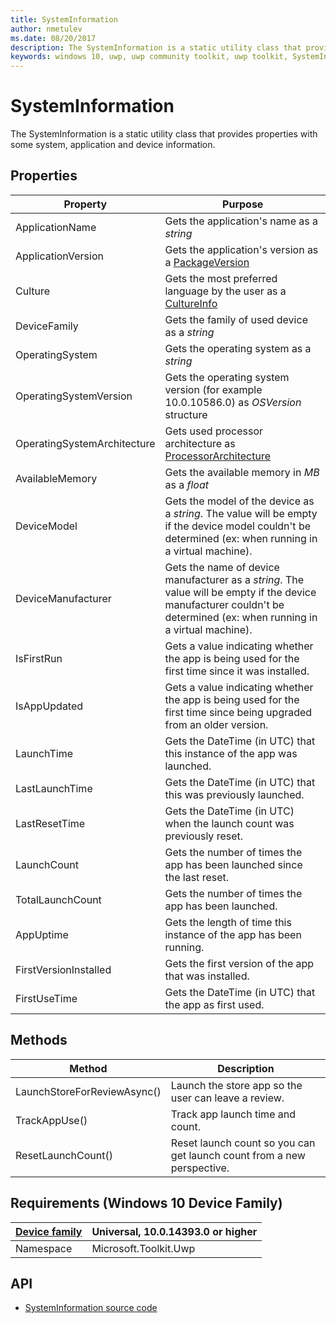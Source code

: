 ```yaml
---
title: SystemInformation
author: nmetulev
ms.date: 08/20/2017
description: The SystemInformation is a static utility class that provides properties with some system, application and device information.
keywords: windows 10, uwp, uwp community toolkit, uwp toolkit, SystemInformation
---
```


# SystemInformation

The SystemInformation is a static utility class that provides properties with some system, application and device information.

## Properties

| Property | Purpose |
| --- | --- |
|ApplicationName | Gets the application's name as a _string_ |
|ApplicationVersion | Gets the application's version as a [PackageVersion](https://msdn.microsoft.com/en-us/library/windows/apps/xaml/windows.applicationmodel.packageversion.aspx) |
|Culture | Gets the most preferred language by the user as a [CultureInfo](https://msdn.microsoft.com/en-us/library/windows/apps/xaml/system.globalization.cultureinfo(v=vs.105).aspx) |
|DeviceFamily | Gets the family of used device as a _string_ |
|OperatingSystem | Gets the operating system as a _string_ |
|OperatingSystemVersion | Gets the operating system version (for example 10.0.10586.0) as _OSVersion_ structure |
|OperatingSystemArchitecture | Gets used processor architecture as [ProcessorArchitecture](https://msdn.microsoft.com/en-us/library/windows/apps/windows.system.processorarchitecture) |
|AvailableMemory | Gets the available memory in _MB_ as a _float_ |
|DeviceModel | Gets the model of the device as a _string_. The value will be empty if the device model couldn't be determined (ex: when running in a virtual machine). |
|DeviceManufacturer | Gets the name of device manufacturer as a _string_. The value will be empty if the device manufacturer couldn't be determined (ex: when running in a virtual machine). |
|IsFirstRun | Gets a value indicating whether the app is being used for the first time since it was installed. |
|IsAppUpdated | Gets a value indicating whether the app is being used for the first time since being upgraded from an older version. |
|LaunchTime | Gets the DateTime (in UTC) that this instance of the app was launched. |
|LastLaunchTime | Gets the DateTime (in UTC) that this was previously launched. |
|LastResetTime | Gets the DateTime (in UTC) when the launch count was previously reset. |
|LaunchCount | Gets the number of times the app has been launched since the last reset. |
|TotalLaunchCount | Gets the number of times the app has been launched. |
|AppUptime | Gets the length of time this instance of the app has been running. |
|FirstVersionInstalled | Gets the first version of the app that was installed. |
|FirstUseTime | Gets the DateTime (in UTC) that the app as first used. |

## Methods

| Method | Description |
| ------ | ----------- |
| LaunchStoreForReviewAsync() | Launch the store app so the user can leave a review. |
| TrackAppUse() | Track app launch time and count. |
| ResetLaunchCount() | Reset launch count so you can get launch count from a new perspective. |

## Requirements (Windows 10 Device Family)

| [Device family](http://go.microsoft.com/fwlink/p/?LinkID=526370) | Universal, 10.0.14393.0 or higher |
| --- | --- |
| Namespace | Microsoft.Toolkit.Uwp |

## API
* [SystemInformation source code](https://github.com/Microsoft/UWPCommunityToolkit/blob/master/Microsoft.Toolkit.Uwp/Helpers/SystemInformation.cs)
